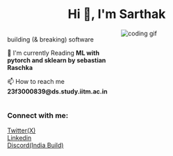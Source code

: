 <h1 align="center">Hi 👋, I'm Sarthak</h1>

<div style="display: flex; justify-content: space-between;">
  <div style="flex: 1;">
    <p>building (& breaking) software</p>
    <p>🌱 I'm currently Reading <strong>ML with pytorch and sklearn by sebastian Raschka</strong></p>
    <p>📫 How to reach me <strong>23f3000839@ds.study.iitm.ac.in</strong></p>
  </div>
  
  <div style="flex: 1; padding-left: 20px;">
    <img src="https://miro.medium.com/v2/resize:fit:640/format:webp/1*ubCR6WyFNthQVQ9D4AIO9g.gif" alt="coding gif" style="max-width: 100%; height: auto;" />
  </div>
</div>

<h3 align="left">Connect with me:</h3>
<p align="left">
<a href="https://twitter.com/sarthak_wiz" target="blank">Twitter(X)</a> <br>
<a href="https://linkedin.com/in/sarthak-jain-32b114228/" target="blank">Linkedin</a> <br>
<a href="https://discord.gg/https://discord.gg/indiabuild-building-india-s-future-1069614588133396552" target="blank">Discord(India Build)</a>
</p>
